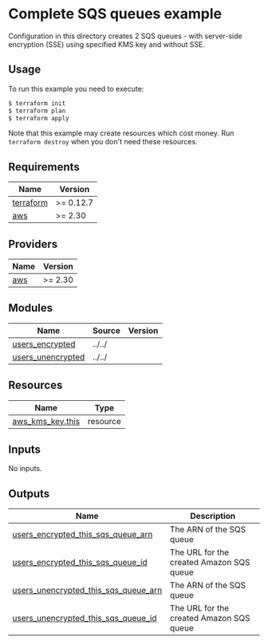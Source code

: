 # Complete SQS queues example

Configuration in this directory creates 2 SQS queues - with server-side encryption (SSE) using specified KMS key and without SSE.

## Usage

To run this example you need to execute:

```bash
$ terraform init
$ terraform plan
$ terraform apply
```

Note that this example may create resources which cost money. Run `terraform destroy` when you don't need these resources.

<!-- BEGINNING OF PRE-COMMIT-TERRAFORM DOCS HOOK -->
## Requirements

| Name | Version |
|------|---------|
| <a name="requirement_terraform"></a> [terraform](#requirement\_terraform) | >= 0.12.7 |
| <a name="requirement_aws"></a> [aws](#requirement\_aws) | >= 2.30 |

## Providers

| Name | Version |
|------|---------|
| <a name="provider_aws"></a> [aws](#provider\_aws) | >= 2.30 |

## Modules

| Name | Source | Version |
|------|--------|---------|
| <a name="module_users_encrypted"></a> [users\_encrypted](#module\_users\_encrypted) | ../../ |  |
| <a name="module_users_unencrypted"></a> [users\_unencrypted](#module\_users\_unencrypted) | ../../ |  |

## Resources

| Name | Type |
|------|------|
| [aws_kms_key.this](https://registry.terraform.io/providers/hashicorp/aws/latest/docs/resources/kms_key) | resource |

## Inputs

No inputs.

## Outputs

| Name | Description |
|------|-------------|
| <a name="output_users_encrypted_this_sqs_queue_arn"></a> [users\_encrypted\_this\_sqs\_queue\_arn](#output\_users\_encrypted\_this\_sqs\_queue\_arn) | The ARN of the SQS queue |
| <a name="output_users_encrypted_this_sqs_queue_id"></a> [users\_encrypted\_this\_sqs\_queue\_id](#output\_users\_encrypted\_this\_sqs\_queue\_id) | The URL for the created Amazon SQS queue |
| <a name="output_users_unencrypted_this_sqs_queue_arn"></a> [users\_unencrypted\_this\_sqs\_queue\_arn](#output\_users\_unencrypted\_this\_sqs\_queue\_arn) | The ARN of the SQS queue |
| <a name="output_users_unencrypted_this_sqs_queue_id"></a> [users\_unencrypted\_this\_sqs\_queue\_id](#output\_users\_unencrypted\_this\_sqs\_queue\_id) | The URL for the created Amazon SQS queue |
<!-- END OF PRE-COMMIT-TERRAFORM DOCS HOOK -->
